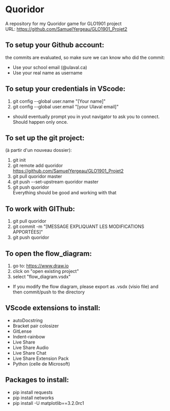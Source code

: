 # Quoridor
A repository for my Quoridor game for GLO1901 project\
URL: https://github.com/SamuelYergeau/GLO1901_Projet2

## To setup your Github account:
the commits are evaluated, so make sure we can know who did the commit:
* Use your school email (@ulaval.ca)
* Use your real name as username

## To setup your credentials in VScode:
1. git config --global user.name "[Your name]"
2. git config --global user.email "[your Ulaval email]"
* should eventually prompt you in yout navigator to ask you to connect. Should happen only once.

## To set up the git project:
(à partir d'un nouveau dossier):
1. git init
2. git remote add quoridor https://github.com/SamuelYergeau/GLO1901_Projet2
3. git pull quoridor master
4. git push --set-upstream quoridor master
5. git push quoridor\
Everything should be good and working with that

## To work with GIThub:
1. git pull quoridor
2. git commit -m "[MESSAGE EXPLIQUANT LES MODIFICATIONS APPORTÉES]"
3. git push quoridor

## To open the flow_diagram:
1. go to: https://www.draw.io 
2. click on "open existing project"
3. select "flow_diagram.vsdx"
* If you modify the flow diagram, please export as .vsdx (visio file) and then commit/push to the directory

## VScode extensions to install:
* autoDocstring
* Bracket pair colosizer
* GitLense
* Indent-rainbow
* Live Share
* Live Share Audio
* Live Share Chat
* Live Share Extension Pack
* Python (celle de Microsoft)

## Packages to install:
* pip install requests
* pip install networks
* pip install -U matplotlib==3.2.0rc1
